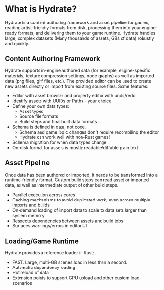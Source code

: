 # What is Hydrate?

Hydrate is a content authoring framework and asset pipeline for games, reading artist-friendly formats from disk, processing them into your engine-ready formats, and delivering them to your game runtime. Hydrate handles large, complex datasets (Many thousands of assets, GBs of data) robustly and quickly.

## Content Authoring Framework

Hydrate supports in-engine authored data (for example, engine-specific materials, texture compression settings, node graphs) as well as imported data (png files, gltf files, etc.). The provided editor can be used to create new assets directly or import from existing source files. Some features:

 - Editor with asset browser and property editor with undo/redo
 - Identify assets with UUIDs or Paths - your choice
 - Define your own data types:
	 - Asset types
	 - Source file formats
	 - Build steps and final built data formats
 - Schema is defined in data, not code.
	 - Schema and game logic changes don't require recompiling the editor
	 - Hydrate can work well with non-Rust games!
 - Schema migration for when data types change
 - On-disk format for assets is mostly readable/diffable plain text
## Asset Pipeline

Once data has been authored or imported, it needs to be transformed into a runtime-friendly format. Custom build steps can read asset or imported data, as well as intermediate output of other build steps. 

- Parallel execution across cores
- Caching mechanisms to avoid duplicated work, even across multiple imports and builds
- On-demand loading of import data to scale to data sets larger than system memory
- Respects dependencies between assets and build jobs
- Surfaces warnings/errors in editor UI

## Loading/Game Runtime

Hydrate provides a reference loader in Rust:

 - FAST. Large, multi-GB scenes load in less than a second.
 - Automatic dependency loading
 - Hot reload of data
 - Extension points to support GPU upload and other custom load scenarios